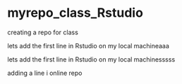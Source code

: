 # myrepo_class_Rstudio
creating a repo for class



lets add the first line in Rstudio on my local machineaaa




lets add the first line in Rstudio on my local machinesssss


adding a line i online repo

